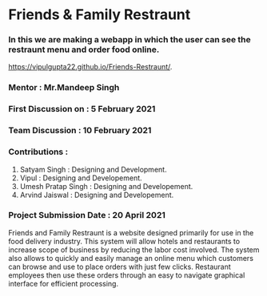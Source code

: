 # Friends & Family Restraunt
### In this we are making a webapp in which the user can see the restraunt menu and order food online.
https://vipulgupta22.github.io/Friends-Restraunt/.

### Mentor : Mr.Mandeep Singh

### First Discussion on : 5 February 2021

### Team Discussion : 10 February 2021

### Contributions :

1. Satyam Singh : Designing and Development.
2. Vipul : Designing and Developement.
3. Umesh Pratap Singh : Designing and Developement.
4. Arvind Jaiswal : Designing and Developement.

### Project Submission Date : 20 April 2021
Friends and Family Restraunt is a website designed primarily for use in the food delivery industry. This system will allow hotels and restaurants to increase scope of business by reducing the labor cost involved. The system also allows to quickly and easily manage an online menu which customers can browse and use to place orders with just few clicks. Restaurant employees then use these orders through an easy to navigate graphical interface for efficient processing.
